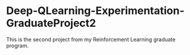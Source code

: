 # Deep-QLearning-Experimentation-GraduateProject2
This is the second project from my Reinforcement Learning graduate program.
